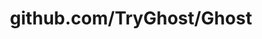 ---
layout: post
title: github.com/TryGhost/Ghost
categories: link
tags: [انگلیسی, برنامه‌نویسی]
---